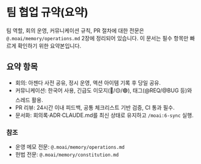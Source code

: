 # 팀 협업 규약(요약)

팀 역할, 회의 운영, 커뮤니케이션 규칙, PR 절차에 대한 전문은 `@.moai/memory/operations.md` 2장에 정리되어 있습니다. 이 문서는 필수 항목만 빠르게 확인하기 위한 요약본입니다.

## 요약 항목
- 회의: 아젠다 사전 공유, 정시 운영, 액션 아이템 기록 후 당일 공유.
- 커뮤니케이션: 한국어 사용, 긴급도 이모지(🔴/🟡/🟢), 태그(@REQ/@BUG 등)와 스레드 활용.
- PR 리뷰: 24시간 이내 피드백, 공통 체크리스트 기반 검증, CI 통과 필수.
- 문서화: 회의록·ADR·CLAUDE.md를 최신 상태로 유지하고 `/moai:6-sync` 실행.

### 참조
- 운영 메모 전문: `@.moai/memory/operations.md`
- 헌법 전문: `@.moai/memory/constitution.md`
